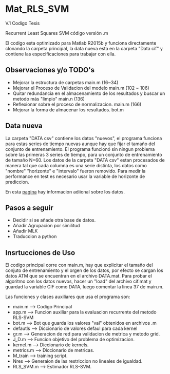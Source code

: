 # Mat_RLS_SVM

V.1 Codigo Tesis

Recurrent Least Squares SVM código versión .m

El codigo esta optimizado para Matlab R2015b y funciona directamente clonando la carpeta principal, 
la data nueva esta en la carpeta "Data cif" y contiene las especificaciones para trabajar con ella.

## Observaciones y/o TODO's

* Mejorar la estructura de carpetas main.m (16~34)
* Mejorar el Proceso de Validacion del modelo main.m (102 ~ 106)
* Quitar redundancia en el almacenamiento de los resultados y buscar un metodo
  más "limpio" main.n (136)
* Reflexionar sobre el proceso de normalizacion. main.m (166)
* Mejorar la forma de almacenar los resultados. bot.m

## Data nueva

La carpeta "DATA csv" contiene los datos "nuevos", el programa funciona para estas series de tiempo nuevas aunque hay que fijar 
el tamaño del conjunto de entrenamiento. El programa funcionó sin ningun problema sobre las primeras 3 series de tiempo, 
para un conjunto de entrenamiento de tamaño N=60. Los datos de la carpeta "DATA csv" estan procesados de manera tal que  cada
columna es una serie distinta, los datos como "nombre" "horizonte" e "intervalo" fueron removido. Para medir la performance en 
test es necesario usar la variable de horizonte de prediccion.
 
En esta [pagina](http://irafm.osu.cz/cif/main.php?c=Static&page=download "Datos CIF") hay informacion adiional sobre los datos.


## Pasos a seguir

* Decidir si se añade otra base de datos.
* Añadir Agrupacion por similitud
* Añadir MLK 
* Traduccion a python

## Insrtucciones de Uso

El codigo principal corre con main.m, hay que explicitar el tamaño del conjuto de entrenamiento y el orgen de los datos,
por efecto se cargan los datos ATM que se encuentran en el archivo DATA.mat. Para probar el algoritmo con los datos nuevos,
hacer un "load" del archivo cif.mat y guardad la variable CIF como DATA, luego comentar la linea 37 de main.m.

Las funciones y clases auxiliares que usa el programa son:

* main.m    --> Codigo Principal
* app.m     --> Funcion auxiliar para la evaluacion recurrente del metodo RLS-SVM
* bot.m     --> Bot que guarda los valores "val" obtenidos en archivos .m
* defautls  --> Diccionario de valores defaul para cada kernel
* gr.m      --> Generacion de red para validacion de metrica y metodo grid.
* J_D.m     --> Funcion objetivo del problema de optimizacion.
* kernel.m  --> Diccionario de kernels.
* metrics.m --> Diccionario de metricas.
* M_train   --> training script.
* Nres      --> Generaion de las restriccion no lineales de igualdad.
* RLS_SVM.m --> Estimador RLS-SVM.

